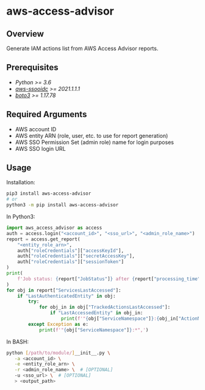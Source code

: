 **aws-access-advisor**
======================

Overview
--------

Generate IAM actions list from AWS Access Advisor reports.

Prerequisites
-------------

- *Python >= 3.6*
- *[aws-ssooidc](https://pypi.org/project/aws-ssooidc/) >= 2021.1.1.1*
- *[boto3](https://pypi.org/project/boto3/) >= 1.17.78*

Required Arguments
------------------

- AWS account ID
- AWS entity ARN (role, user, etc. to use for report generation)
- AWS SSO Permission Set (admin role) name for login purposes
- AWS SSO login URL

Usage
-----

Installation:

```bash
pip3 install aws-access-advisor
# or
python3 -m pip install aws-access-advisor
```

In Python3:

```python
import aws_access_advisor as access
auth = access.login("<account_id>", "<sso_url>", "<admin_role_name>")
report = access.get_report(
    "<entity_role_arn>",
    auth["roleCredentials"]["accessKeyId"],
    auth["roleCredentials"]["secretAccessKey"],
    auth["roleCredentials"]["sessionToken"]
)
print(
    f'Job status: {report["JobStatus"]} after {report["processing_time"]} second(s).'
)
for obj in report["ServicesLastAccessed"]:
    if "LastAuthenticatedEntity" in obj:
        try:
            for obj_in in obj["TrackedActionsLastAccessed"]:
                if "LastAccessedEntity" in obj_in:
                    print(f'"{obj["ServiceNamespace"]}:{obj_in["ActionName"]}",')
        except Exception as e:
            print(f'"{obj["ServiceNamespace"]}:*",')
```

In BASH:

```bash
python [/path/to/module/]__init__.py \
   -a <account_id> \
   -e <entity_role_arn> \
   -r <admin_role_name> \  # [OPTIONAL]
   -u <sso_url> \  # [OPTIONAL]
   > <output_path>
```
